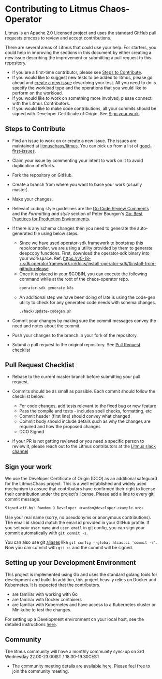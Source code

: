 # Contributing to Litmus Chaos-Operator

Litmus is an Apache 2.0 Licensed project and uses the standard GitHub pull requests process to review and accept contributions.

There are several areas of Litmus that could use your help. For starters, you could help in improving the sections in this document by either creating a new issue describing the improvement or submitting a pull request to this repository. 

-   If you are a first-time contributor, please see [Steps to Contribute](#steps-to-contribute).
-   If you would like to suggest new tests to be added to litmus, please go ahead and [create a new issue](https://github.com/litmuschaos/litmus/issues/new) describing your test. All you need to do is  specify the workload type and the operations that you would like to perform on the workload.
-   If you would like to work on something more involved, please connect with the Litmus Contributors. 
-   If you would like to make code contributions, all your commits should be signed with Developer Certificate of Origin. See [Sign your work](#sign-your-work). 

## Steps to Contribute

-   Find an issue to work on or create a new issue. The issues are maintained at [litmuschaos/litmus](https://github.com/litmuschaos/litmus/issues). You can pick up from a list of [good-first-issues](https://github.com/litmuschaos/litmus/labels/good%20first%20issue).
-   Claim your issue by commenting your intent to work on it to avoid duplication of efforts. 
-   Fork the repository on GitHub.
-   Create a branch from where you want to base your work (usually master).
-   Make your changes.
-   Relevant coding style guidelines are the [Go Code Review Comments](https://code.google.com/p/go-wiki/wiki/CodeReviewComments) and the _Formatting and style_ section of Peter Bourgon's [Go: Best Practices for Production Environments](http://peter.bourgon.org/go-in-production/#formatting-and-style).
-   If there is any schema changes then you need to generate the auto-generated file using below steps.
    - Since we have used operator-sdk framework to bootstrap this repo/controller, we are using a utility provided by them to generate deepcopy functions. First, download the operator-sdk binary into your workspace. Ref: https://v0-18-x.sdk.operatorframework.io/docs/install-operator-sdk/#install-from-github-release
    - Once it is placed in your $GOBIN, you can execute the following command while at the root of the chaos-operator repo.
      ```bash 
      operator-sdk generate k8s
      ```
    - An additional step we have been doing of late is using the code-gen utility to check for any generated code needs with schema changes.
      ```bash
      ./hack/update-codegen.sh
      ```

-   Commit your changes by making sure the commit messages convey the need and notes about the commit.
-   Push your changes to the branch in your fork of the repository.
-   Submit a pull request to the original repository. See [Pull Request checklist](#pull-request-checklist)

## Pull Request Checklist

-   Rebase to the current master branch before submitting your pull request.
-   Commits should be as small as possible. Each commit should follow the checklist below:
    -   For code changes, add tests relevant to the fixed bug or new feature
    -   Pass the compile and tests - includes spell checks, formatting, etc
    -   Commit header (first line) should convey what changed
    -   Commit body should include details such as why the changes are required and how the proposed  changes
    -   DCO Signed
  
-   If your PR is not getting reviewed or you need a specific person to review it, please reach out to the Litmus contributors at the [Litmus slack channel](https://app.slack.com/client/T09NY5SBT/CNXNB0ZTN)

## Sign your work

We use the Developer Certificate of Origin (DCO) as an additional safeguard for the LitmusChaos project. This is a well established and widely used mechanism to assure that contributors have confirmed their right to license their contribution under the project's license. Please add a line to every git commit message:

  ```sh
  Signed-off-by: Random J Developer <random@developer.example.org>
  ```

Use your real name (sorry, no pseudonyms or anonymous contributions). The email id should match the email id provided in your GitHub profile. 
If you set your `user.name` and `user.email` in git config, you can sign your commit automatically with `git commit -s`. 

You can also use git [aliases](https://git-scm.com/book/tr/v2/Git-Basics-Git-Aliases) like `git config --global alias.ci 'commit -s'`. Now you can commit with `git ci` and the commit will be signed.

## Setting up your Development Environment

This project is implemented using Go and uses the standard golang tools for development and build. In addition, this project heavily relies on Docker and Kubernetes. It is expected that the contributors.
    
-   are familiar with working with Go
-   are familiar with Docker containers
-   are familiar with Kubernetes and have access to a Kubernetes cluster or Minikube to test the changes.

For setting up a Development environment on your local host, see the detailed instructions [here](./docs/developer.md).

## Community

The litmus community will have a monthly community sync-up on 3rd Wednesday 22.00-23.00IST / 18.30-19.30CEST
-  The community meeting details are available [here](https://hackmd.io/a4Zu_sH4TZGeih-xCimi3Q). Please feel free to join the community meeting.

